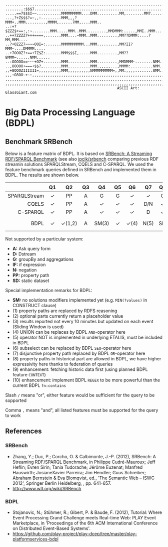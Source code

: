     ...........................................................................
    ........:$$$7..............................................................
    .....==7$$$I~~...........MMMMMMMMM....DMM..........MM,........MM7......MM..
    ...,?+Z$$$?=~,,:.........MMM,,,?MMM+..MMM.........,MMMM,......7MM,....MMM..
    ..:+?$ZZZ$+==:,:~........MMM.....MMM..MMM.........,MMDMMM:.....,MMI..MMM...
    ..++7ZZZZ?+++====,.......MMM....~MMM..MMM.........,MM??DMMM:....?MM,MMM....
    ..?+OZZZ7~~~~OOI=:.......MMMMMMMMMM...MMM.........,MM?II?MMM~....DMMMM.....
    ..+7OOOZ?+==+7Z$Z:.......MMM$$$I,.....MMM.........,MM??8MMM~......NMM......
    ..:OOOOO==~~~+OZ+........MMM..........MMM.........,MMDMMM~........NMM......
    ..,8OOOO+===+$$?,........MMM..........MMM.,,,,,...,MMMM:..........NMM......
    ,,+8OOOZIIIIII=,,,,,,,,,,MMM,,,,,,,,,,NMMMMMMMMM=,,MM:,,,,........8MM......
    ,,,:O8OO~+~:,,,,,,,,,,,,,,,,,,,,,,,,,,,,,,,,,,,,,,,,,,,,,,,,,,,,,,,,,,,,,,,
    ,,,,,,,,,,,,,,,,,,,,,,,,,,,,,,,,,,,,,,,,,,,,,,,,,,,,,,,,,,,,,,,,,,,,,,,,,,,
    ,,,,,,,,,,,,,,,,,,,,,,,,,,,,,,,,,,,,,,,,,,,,,,,,,,,,,,,,,,,,,,,,,,,,,,,,,,,
                                                      ASCII Art: GlassGiant.com

Big Data Processing Language (BDPL)
===================================

Benchmark SRBench
-----------------
Below is a feature matrix of BDPL. It is based on
[SRBench: A Streaming RDF/SPARQL Benchmark](http://www.w3.org/wiki/SRBench) (see also [jpcik/srbench](https://github.com/jpcik/srbench/) comparing
previous RDF streamin solutions SPARQLStream, CQELS and C-SPARQL. We used the
feature benchmark queries defined in SRBench and implemented them in BDPL. The results
are shown below.


|				| Q1	| Q2	| Q3	| Q4	| Q5	| Q6	| Q7	| Q8	| Q9	| Q10	| Q11	| Q12	| Q13	| Q14	| Q15	| Q16	| Q17	|
| ---:			| :---:	| :---:	| :---:	| :---:	| :---:	| :---:	| :---:	| :---:	| :---:	| :---:	| :---:	| :---:	| :---:	| :---:	| :---:	| :---:	| :---:	|
|SPARQLStream	| ✓		| PP	| A		| G		| G		| ✓		| ✓		| G		| G,IF	| SD	| SD	| PP,SD	| PP,SD	| PP,SD	| PP,SD	| PP,SD	| PP,SD	|
|CQELS			| ✓		| PP	| A		| ✓		| ✓		| ✓		| D/N	| ✓		| IF	| ✓		| ✓		| PP	| PP	| PP	| PP	| PP	| PP	|
|C-SPARQL		| ✓		| PP	| A		| ✓		| ✓		| ✓		| D		| ✓		| IF	| ✓		| ✓		| PP	| PP	| PP	| PP	| PP	| PP	|
|BDPL			| ✓		| ✓(1,2)| A		| SM(3)	| ✓		| ✓(4)	| N(5)	| SM	| SM	| ✓		| ✓(6)	| PP,SM	| ✓(7,8)| ✓(9, 10)| ✓	| ✓		| ✓	(9)	|

Not supported by a particular system:
- **A:** Ask query form
- **D:** Dstream
- **G:** groupBy and aggregations
- **IF:** if expression
- **N:** negation
- **PP:** property path
- **SD:** static dataset

Special implementation remarks for BDPL:
- **SM:** no solutions modifiers implemented yet (e.g. `MIN(?values)` in CONSTRUCT clause)
- (1) property paths are replaced by RDFS reasoning
- (2) optional parts currently return a placeholder value
- (3) results reported not every 10 minutes but updated on each event (Sliding Window is used)
- (4) UNION can be replaces by BDPL `AND`-operator here
- (5) operator NOT is implemented in underlying ETALIS, must be included in BDPL
- (6) subselect can be replaced by BDPL `SEQ`-operator here
- (7) disjunctive property path replaced by BDPL `OR`-operator here
- (8) property paths in historical part are allowed in BDPL, we have higher expressivity here thanks to federation of queries
- (9) enhancement: fetching historic data first (using planned BDPL feature `CONTEXT`) 
- (10) enhancement: implement BDPL `REGEX` to be more powerful than the current BDPL `fn:contains`

Slash `/` means "or", either feature would be sufficient for the query to be sopported

Comma `,` means "and", all listed features must be supported for the query to work


References
----------
### SRBench
- Zhang, Y.; Duc, P.; Corcho, O. & Calbimonte, J.-P. (2012), SRBench: A Streaming RDF/SPARQL Benchmark, in Philippe Cudré-Mauroux; Jeff Heflin; Evren Sirin; Tania Tudorache; Jérôme Euzenat; Manfred Hauswirth; JosianeXavier Parreira; Jim Hendler; Guus Schreiber; Abraham Bernstein & Eva Blomqvist, ed., 'The Semantic Web – ISWC 2012', Springer Berlin Heidelberg, , pp. 641-657.
- http://www.w3.org/wiki/SRBench

### BDPL
- Stojanovic, N.; Stühmer, R.; Gibert, P. & Baude, F. (2012), Tutorial: Where Event Processing Grand Challenge meets Real-time Web: PLAY Event Marketplace, in 'Proceedings of the 6th ACM International Conference on Distributed Event-Based Systems'.
- https://github.com/play-project/play-dcep/tree/master/play-platformservices-bdpl
